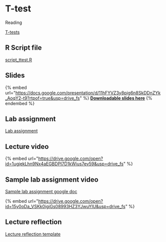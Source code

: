 # T-test

Reading

[T-tests](https://drive.google.com/open?id=1-RXHYALU8IVq5fBnROKSLyhqVjGnrSNv\&usp=drive_fs)

## R Script file

[script\_ttest.R](https://drive.google.com/open?id=1-MALgYPrMhTOMJuSlvI782b09JSrhp0C\&usp=drive_fs)

## Slides

{% embed url="https://docs.google.com/presentation/d/11hFYVZ3y8pig6n8SkDDnZYk_AoqY2-t9?rtpof=true&usp=drive_fs" %}
[**Downloadable slides here**](https://docs.google.com/presentation/d/11hFYVZ3y8pig6n8SkDDnZYk_AoqY2-t9?rtpof=true\&usp=drive_fs)
{% endembed %}

## Lab assignment

[Lab assignment](https://docs.google.com/document/d/11pwNxgNuQgV0JKWAVVqxd9i3gbAygqr0/edit?usp=sharing\&ouid=100179871492576617561\&rtpof=true\&sd=true)

## Lecture video

{% embed url="https://drive.google.com/open?id=1ugjekLhn9Nx4aEGBDPI7D1kWius7ev59&usp=drive_fs" %}

## Sample lab assignment video

[Sample lab assignment google doc](https://docs.google.com/document/d/1U4Nwk-n0np2dc26UP_HAR87R5wgWQQ3p?rtpof=true\&usp=drive_fs)

{% embed url="https://drive.google.com/open?id=15y0oDa_VSKk0igiGs08993HZ3YJwuYIU&usp=drive_fs" %}

## Lecture reflection

[Lecture reflection template](https://docs.google.com/document/d/1ZiJcRsvOLroO54VQDN1P7V2rOk8BAfLf?rtpof=true\&usp=drive_fs)

